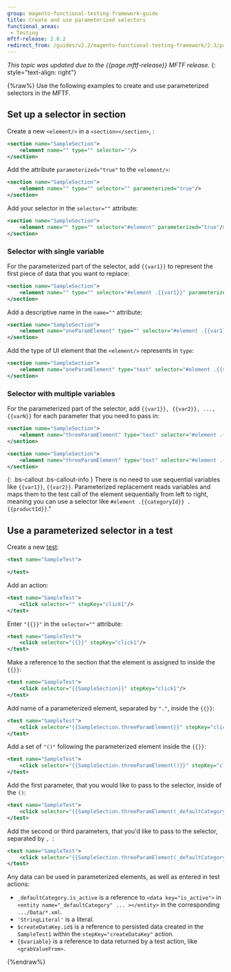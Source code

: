```yaml
---
group: magento-functional-testing-framework-guide
title: Create and use parameterized selectors
functional_areas:
 - Testing
mftf-release: 2.0.2
redirect_from: /guides/v2.2/magento-functional-testing-framework/2.3/parameterized-selectors.html
---
```


_This topic was updated due to the {{page.mftf-release}} MFTF release._
{: style="text-align: right"}

{%raw%}
Use the following examples to create and use parameterized selectors in the MFTF.

## Set up a selector in section

Create a new `<element/>` in a `<section></section>`, :

```xml
<section name="SampleSection">
    <element name="" type="" selector=""/>
</section>
```

Add the attribute `parameterized="true"` to the `<element/>`:

```xml
<section name="SampleSection">
    <element name="" type="" selector="" parameterized="true"/>
</section>
```

Add your selector in the `selector=""` attribute:

```xml
<section name="SampleSection">
    <element name="" type="" selector="#element" parameterized="true"/>
</section>
```

### Selector with single variable

For the parameterized part of the selector, add `{{var1}}` to represent the first piece of data that you want to replace:

```xml
<section name="SampleSection">
    <element name="" type="" selector="#element .{{var1}}" parameterized="true"/>
</section>
```

Add a descriptive name in the `name=""` attribute:

```xml
<section name="SampleSection">
    <element name="oneParamElement" type="" selector="#element .{{var1}}" parameterized="true"/>
</section>
```

Add the type of UI element that the `<element/>` represents in `type`:

```xml
<section name="SampleSection">
    <element name="oneParamElement" type="text" selector="#element .{{var1}}" parameterized="true"/>
</section>
```

### Selector with multiple variables

For the parameterized part of the selector, add `{{var1}}, {{var2}}, ..., {{varN}}` for each parameter that you need to pass in:

```xml
<section name="SampleSection">
    <element name="threeParamElement" type="text" selector="#element .{{var1}} .{{var2}}" parameterized="true"/>
</section>
```

```xml
<section name="SampleSection">
    <element name="threeParamElement" type="text" selector="#element .{{var1}} .{{var2}}-{{var3}}" parameterized="true"/>
</section>
```

{: .bs-callout .bs-callout-info }
There is no need to use sequential variables like `{{var1}}`, `{{var2}}`. Parameterized replacement reads variables and maps them to the test call of the element sequentially from left to right, meaning you can use a selector like `#element .{{categoryId}} .{{productId}}`."

## Use a parameterized selector in a test

Create a new [test](../test.html):

```xml
<test name="SampleTest">

</test>
```

Add an action:

```xml
<test name="SampleTest">
    <click selector="" stepKey="click1"/>
</test>
```

Enter `"{{}}"` in the `selector=""` attribute:

```xml
<test name="SampleTest">
    <click selector="{{}}" stepKey="click1"/>
</test>
```

Make a reference to the section that the element is assigned to inside the `{{}}`:

```xml
<test name="SampleTest">
    <click selector="{{SampleSection}}" stepKey="click1"/>
</test>
```

Add name of a parameterized element, separated by `"."`, inside the `{{}}`:

```xml
<test name="SampleTest">
    <click selector="{{SampleSection.threeParamElement}}" stepKey="click1"/>
</test>
```

Add a set of `"()"` following the parameterized element inside the `{{}}`:

```xml
<test name="SampleTest">
    <click selector="{{SampleSection.threeParamElement()}}" stepKey="click1"/>
</test>
```

Add the first parameter, that you would like to pass to the selector, inside of the `()`:

```xml
<test name="SampleTest">
    <click selector="{{SampleSection.threeParamElement(_defaultCategory.is_active)}}" stepKey="click1"/>
</test>
```

Add the second or third parameters, that you'd like to pass to the selector, separated by `, `:

```xml
<test name="SampleTest">
    <click selector="{{SampleSection.threeParamElement(_defaultCategory.is_active,'StringLiteral',$createDataKey.id$)}}" stepKey="click1"/>
</test>
```

Any data can be used in parameterized elements, as well as entered in test actions:

* `_defaultCategory.is_active` is a reference to `<data key="is_active">` in `<entity name="_defaultCategory" ... ></entity>` in the corresponding `.../Data/*.xml`.
* `'StringLiteral'` is a literal.
* `$createDataKey.id$` is a reference to persisted data created in the `SampleTest1` within the `stepKey="createDataKey"` action.
* `{$variable}` is a reference to data returned by a test action, like `<grabValueFrom>`.

{%endraw%}


